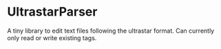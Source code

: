 # UltrastarParser

A tiny library to edit text files following the ultrastar format. Can currently only read or write existing tags.
